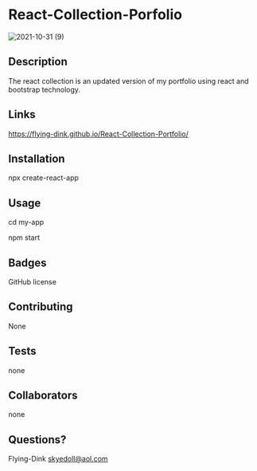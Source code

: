 

# React-Collection-Porfolio




![2021-10-31 (9)](https://user-images.githubusercontent.com/83742550/139596407-8258d68a-48e7-4653-a906-cd755bde7cc0.png)

## Description
The react collection is an updated version of my portfolio using react and bootstrap  technology.

## Links
https://flying-dink.github.io/React-Collection-Portfolio/

## Installation
npx create-react-app


## Usage
cd my-app

npm start





## Badges
GitHub license


## Contributing
None

## Tests
none

## Collaborators
none

## Questions?
Flying-Dink skyedoll@aol.com

